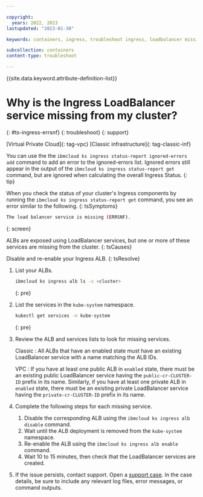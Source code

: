 ```yaml
---

copyright:
  years: 2022, 2023
lastupdated: "2023-01-30"

keywords: containers, ingress, troubleshoot ingress, loadbalancer missing, errsnf

subcollection: containers
content-type: troubleshoot

---
```


{{site.data.keyword.attribute-definition-list}}



# Why is the Ingress LoadBalancer service missing from my cluster?
{: #ts-ingress-errsnf}
{: troubleshoot}
{: support}



[Virtual Private Cloud]{: tag-vpc} [Classic infrastructure]{: tag-classic-inf}

You can use the the `ibmcloud ks ingress status-report ignored-errors add` command to add an error to the ignored-errors list. Ignored errors still appear in the output of the `ibmcloud ks ingress status-report get` command, but are ignored when calculating the overall Ingress Status.
{: tip}

When you check the status of your cluster's Ingress components by running the `ibmcloud ks ingress status-report get` command, you see an error similar to the following.
{: tsSymptoms}

```sh
The load balancer service is missing (ERRSNF).
```
{: screen}

ALBs are exposed using LoadBalancer services, but one or more of these services are missing from the cluster.
{: tsCauses}

Disable and re-enable your Ingress ALB.
{: tsResolve}


1. List your ALBs.

    ```sh
    ibmcloud ks ingress alb ls -c <cluster>
    ```
    {: pre}

1. List the services in the `kube-system` namespace.

    ```sh
    kubectl get services -n kube-system
    ```
    {: pre}

1. Review the ALB and services lists to look for missing services.

    Classic
    :   All ALBs that have an enabled state must have an existing LoadBalancer service with a name matching the ALB IDs.

    VPC
    :   If you have at least one public ALB in `enabled` state, there must be an existing public LoadBalancer service having the `public-cr-CLUSTER-ID` prefix in its name. Similarly, if you have at least one private ALB in `enabled` state, there must be an existing private LoadBalancer service having the `private-cr-CLUSTER-ID` prefix in its name.

1. Complete the following steps for each missing service.
    1. Disable the corresponding ALB using the `ibmcloud ks ingress alb disable` command.
    1. Wait until the ALB deployment is removed from the `kube-system` namespace.
    1. Re-enable the ALB using the `ibmcloud ks ingress alb enable` command.
    1. Wait 10 to 15 minutes, then check that the LoadBalancer services are created.
    
1. If the issue persists, contact support. Open a [support case](/docs/get-support?topic=get-support-using-avatar). In the case details, be sure to include any relevant log files, error messages, or command outputs.


